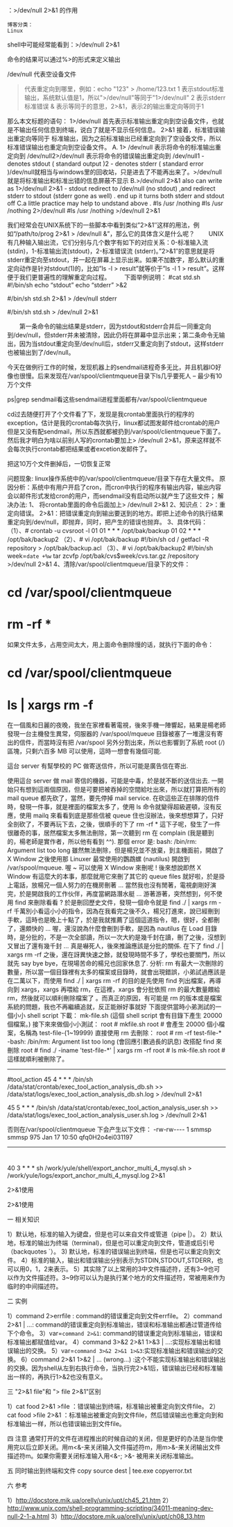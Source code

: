 
：>/dev/null 2>&1 的作用

    博客分类：
    Linux

 
shell中可能经常能看到：>/dev/null 2>&1

命令的结果可以通过%>的形式来定义输出

/dev/null 代表空设备文件
> 代表重定向到哪里，例如：echo "123" > /home/123.txt
1 表示stdout标准输出，系统默认值是1，所以">/dev/null"等同于"1>/dev/null"
2 表示stderr标准错误
& 表示等同于的意思，2>&1，表示2的输出重定向等同于1

那么本文标题的语句：
1>/dev/null 首先表示标准输出重定向到空设备文件，也就是不输出任何信息到终端，说白了就是不显示任何信息。
2>&1 接着，标准错误输出重定向等同于 标准输出，因为之前标准输出已经重定向到了空设备文件，所以标准错误输出也重定向到空设备文件。
A. 1> /dev/null 表示将命令的标准输出重定向到 /dev/null2>/dev/null 表示将命令的错误输出重定向到 /dev/null1 - denotes stdout ( standard output )2 - denotes stderr  ( standard error )/dev/null就相当与windows里的回收站，只是进去了不能再出来了。>/dev/null 就是将标准输出和标准出错的信息屏蔽不显示
B.>/dev/null 2>&1   also can write  as  1>/dev/null 2>&1     - stdout redirect to /dev/null (no stdout) ,and redirect stderr to stdout  (stderr gone as well) . end up it turns both stderr and stdout off
C.a little practice may help to undstand above .  #ls /usr  /nothing #ls /usr  /nothing  2>/dev/null #ls /usr  /nothing  >/dev/null 2>&1

我们经常会在UNIX系统下的一些脚本中看到类似”2>&1″这样的用法，例如“/path/to/prog 2>&1 > /dev/null &”，那么它的具体含义是什么呢？
　　UNIX有几种输入输出流，它们分别与几个数字有如下的对应关系：0-标准输入流(stdin)，1-标准输出流(stdout)，2-标准错误流 (stderr)。”2>&1″的意思就是将stderr重定向至stdout，并一起在屏幕上显示出来。如果不加数字，那么默认的重定向动作是针对stdout(1)的，比如”ls -l > result”就等价于”ls -l 1 > result”。这样便于我们更普遍性的理解重定向过程。
　　下面举例说明：
#cat std.sh
#!/bin/sh
echo “stdout”
echo “stderr” >&2

#/bin/sh std.sh 2>&1 > /dev/null
stderr

#/bin/sh std.sh > /dev/null 2>&1

　　第一条命令的输出结果是stderr，因为stdout和stderr合并后一同重定向到/dev/null，但stderr并未被清除，因此仍将在屏幕中显示出来；第二条命令无输出，因为当stdout重定向至/dev/null后，stderr又重定向到了stdout，这样stderr也被输出到了/dev/null。

今天在做例行工作的时候，发现机器上的sendmail进程奇多无比，并且机器IO好像也很慢。后来发现在/var/spool/clientmqueue目录下ls几乎要死人 – 最少有10万个文件

ps|grep sendmail看这些sendmail进程里面都有/var/spool/clientmqueue

cd过去随便打开了个文件看了下，发现是我crontab里面执行的程序的exception，估计是我的crontab每次执行，linux都试图发邮件给crontab的用户但是又没有配sendmail，所以东西就都被扔到/var/spool/clientmqueue下面了。然后我才明白为啥以前别人写的crontab要加上> /dev/null 2>&1，原来这样就不会每次执行crontab都把结果或者excetion发邮件了。

把这10万个文件删掉后，一切恢复正常

问题现象:
linux操作系统中的/var/spool/clientmqueue/目录下存在大量文件。
原因分析：系统中有用户开启了cron，而cron中执行的程序有输出内容，输出内容会以邮件形式发给cron的用户，而sendmail没有启动所以就产生了这些文件；
解决办法: 1、 将crontab里面的命令后面加上> /dev/null 2>&1
2、知识点：
2>：重定向错误。
2>&1：把错误重定向到输出要送到的地方。即把上述命令的执行结果重定向到/dev/null，即抛弃，同时，把产生的错误也抛弃。
3、具体代码：
（1）、# crontab -u cvsroot -l
01 01 * * * /opt/bak/backup
01 02 * * * /opt/bak/backup2
（2）、# vi /opt/bak/backup
#!/bin/sh
cd /
getfacl -R repository > /opt/bak/backup.acl
（3）、# vi /opt/bak/backup2
#!/bin/sh
week=`date +%w`
tar zcvfp /opt/bak/cvs$week/cvs.tar.gz /repository >/dev/null 2>&1
4、清除/var/spool/clientmqueue/目录下的文件：
# cd /var/spool/clientmqueue
# rm -rf *
如果文件太多，占用空间太大，用上面命令删除慢的话，就执行下面的命令：
# cd /var/spool/clientmqueue
# ls | xargs rm -f
在一個風和日麗的夜晚，我坐在家裡看著電視，後來手機一陣響起，結果是楊老師發現一台主機發生異常，伺服器的 /var/spool/mqueue 目錄被塞了一堆還沒有寄出的信件，而當時沒有把 /var/spool 另外分割出來，所以也影響到了系統 root (/) 區塊，只剩六百多 MB 可以使用，這時一想會有幾個可能.

這台 server 有幫學校的 PC 做寄送信件，所以可能是廣告信在寄出.

使用這台 server 做 mail 寄信的機器，可能是中毒，於是就不斷的送信出去.
一開始只有想到這兩個原因，但是可要把被吞掉的空間給吐出來，所以就打算把所有的 mail queue 都先砍了，當然，要先停掉 mail service.
在砍這些正在排隊的信件時，發現一件事，就是裡面的檔案太多了，使用 ls 命令就變得超級遲頓，沒有反應，使用 mailq 來看看到底是那些信被 queue 住也沒辦法，後來想想算了，只好全剖砍了，不要再玩下去，之後，很順手的下了 rm -rf * 這下子呢，發生了一件很離奇的事，居然檔案太多無法刪除，第一次聽到 rm 在 complain (我是聽到的，楊老師是實作者，所以他有看到 ^^).
那個 error 是: bash: /bin/rm: Argument list too long
雖然無法刪除，但是楊兄並不放棄，到主機面前，開啟了 X Window 之後使用那 Linuxer 最常使用的鸚鵡螺 (nautilus) 開啟到 /var/spool/mqueue. 喔 ~ 可以使用 X Window 來刪呢 ! 後來想說即然 X Window 有這麼大的本事，那麼就用它來刪了其它的 queue files 就好啦，於是掛上電話，放楊兄一個人努力的在機房刪著 ...
當然我也沒有閒著，電視劇剛好演完，於是開啟我的工作伙伴，再度當網路潛水艇 ... 游著游著，突然想到，何不使用 find 來刪除看看 ? 於是刪回歷史文件，發現一個命令就是 find ./ | xargs rm -rf 千萬別小看這小小的指令，因為在我看完之後不久，楊兄打進來，說已經刪到手軟，這時也是晚上十點了，於是我就推薦了這個這道指令，嗯，很好，全都刪了，還頗快的 ...
喔，還沒說為什麼會刪到手軟，是因為 nautilus 在 Load 目錄時，是分批的，不是一次全部讀，所以一次大約是幾千封在讀，刪了之後，沒想到又冒出了還有幾千封 ... 真是嚇死人，後來推論應該是分批的關係.
在下了 find ./ | xargs rm -rf 之後，還在訝異快速之餘，就發現時間不多了，學校也要關門，所以就先 say bye bye，在現場苦命的楊兄也回家休息了.
分析:
rm 有最大一次刪除的數量，所以當一個目錄裡有太多的檔案或目錄時，就會出現錯誤，小弟試過應該是在二萬以下，而使用 find ./ | xargs rm -rf 的目的是先使用 find 列出檔案，再導向到 xargs，xargs 再喂給 rm，在這裡，xargs 會分批依照 rm 的最大數量餵給 rm，然後就可以順利刪除檔案了
。而真正的原因，有可能是 rm 的版本或是檔案系統的問題，我也不再繼續追就，反正能辦好事就好
下面提供當時小弟測試的一個小小 shell script
下載：
mk-file.sh
(這個 shell script 會有目錄下產生 20000 個檔案。)
接下來來做個小小測試：
root # mkfile.sh
root #
會產生 20000 個小檔案，名稱為 test-file-{1~19999}
直接使用 rm 去刪除：
root # rm -rf test-file-*
-bash: /bin/rm: Argument list too long (會回應引數過長的訊息)
改搭配 find 來刪除
root # find ./ -iname 'test-file-*' | xargs rm -rf
root # ls
mk-file.sh
root #
這樣就順利被刪除了。

---------------------------------
#tool_action
45 4 * * * /bin/sh /data/stat/crontab/exec_tool_action_analysis_db.sh >> /data/stat/logs/exec_tool_action_analysis_db.sh.log > /dev/null 2>&1

45 5 * * * /bin/sh /data/stat/crontab/exec_tool_action_analysis_user.sh >> /data/stat/logs/exec_tool_action_analysis_user.sh.log > /dev/null 2>&1

否则在/var/spool/clientmqueue 下会产生以下文件：
-rw-rw---- 1 smmsp   smmsp  975 Jan 17 10:50 qfq0H2o4ei031197

----------------------------------------------------------
#
40 3 * * * sh /work/yule/shell/export_anchor_multi_4_mysql.sh > /work/yule/logs/export_anchor_multi_4_mysql.log 2>&1 




 2>&1使用

2>&1使用

一 相关知识

1）默认地，标准的输入为键盘，但是也可以来自文件或管道（pipe |）。
2）默认地，标准的输出为终端（terminal)，但是也可以重定向到文件，管道或后引号（backquotes `）。
3) 默认地，标准的错误输出到终端，但是也可以重定向到文件。
4）标准的输入，输出和错误输出分别表示为STDIN,STDOUT,STDERR，也可以用0，1，2来表示。
5）其实除了以上常用的3中文件描述符，还有3~9也可以作为文件描述符。3~9你可以认为是执行某个地方的文件描述符，常被用来作为临时的中间描述符。


二 实例

1）command 2>errfile : command的错误重定向到文件errfile。
2）command 2>&1 | ...: command的错误重定向到标准输出，错误和标准输出都通过管道传给下个命令。
3）var=`command 2>&1`: command的错误重定向到标准输出，错误和标准输出都赋值给var。
4）command 3>&2 2>&1 1>&3 | ...:实现标准输出和错误输出的交换。
5）var=`command 3>&2 2>&1 1>&3`:实现标准输出和错误输出的交换。
6）command 2>&1 1>&2 | ...     (wrong...) :这个不能实现标准输出和错误输出的交换。因为shell从左到右执行命令，当执行完2>&1后，错误输出已经和标准输出一样的，再执行1>&2也没有意义。


三 "2>&1 file"和 "> file 2>&1"区别

1）cat food 2>&1 >file ：错误输出到终端，标准输出被重定向到文件file。
2）cat food >file 2>&1 ：标准输出被重定向到文件file，然后错误输出也重定向到和标准输出一样，所以也错误输出到文件file。


四 注意
通常打开的文件在进程推出的时候自动的关闭，但是更好的办法是当你使用完以后立即关闭。用m<&-来关闭输入文件描述符m，用m>&-来关闭输出文件描述符m。如果你需要关闭标准输入用<&-; >&- 被用来关闭标准输出。


五 同时输出到终端和文件 copy source dest | tee.exe copyerror.txt


六 参考

1）http://docstore.mik.ua/orelly/unix/upt/ch45_21.htm
2）http://www.unix.com/shell-programming-scripting/34011-meaning-dev-null-2-1-a.html
3）http://docstore.mik.ua/orelly/unix/upt/ch08_13.htm
